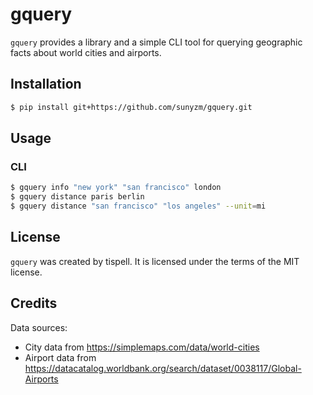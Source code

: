 # gquery

`gquery` provides a library and a simple CLI tool for querying geographic facts about world cities and airports.

## Installation

```bash
$ pip install git+https://github.com/sunyzm/gquery.git
```

## Usage

### CLI

```bash
$ gquery info "new york" "san francisco" london
$ gquery distance paris berlin
$ gquery distance "san francisco" "los angeles" --unit=mi
```

## License

`gquery` was created by tispell. It is licensed under the terms of the MIT license.

## Credits

Data sources:

- City data from https://simplemaps.com/data/world-cities
- Airport data from https://datacatalog.worldbank.org/search/dataset/0038117/Global-Airports
